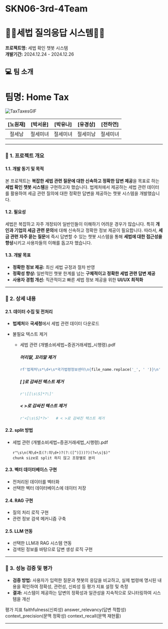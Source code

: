 # SKN06-3rd-4Team


# 👩‍⚖️세법 질의응답 시스템👨‍⚖️ 

**프로젝트명:** 세법 확인 챗봇 시스템  
**개발기간:** 2024.12.24 - 2024.12.26

## 💻 팀 소개

# 팀명: Home Tax 

![TaxTaxesGIF](https://github.com/user-attachments/assets/9fb562c4-7193-4f3c-87a8-68022176d9d8)


| [노원재] | [박서윤] | [박유나] | [유경상] | [전하연] |
|:-------:|:-------:|:-------:|:-------:|:-------:|
|    절세남    |     절세미녀    |    절세미녀     |     절세미남    |     절세미녀    |

---

### 📌 1. 프로젝트 개요

#### 1.1. 개발 동기 및 목적  
본 프로젝트는 **복잡한 세법 관련 질문에 대한 신속하고 정확한 답변 제공**을 목표로 하는 **세법 확인 챗봇 시스템**을 구현하고자 했습니다. 법제처에서 제공하는 세법 관련 데이터를 활용하여 세금 관련 질의에 대한 정확한 답변을 제공하는 챗봇 시스템을 개발했습니다.  

#### 1.2. 필요성  
세법은 복잡하고 자주 개정되어 일반인들이 이해하기 어려운 경우가 많습니다. 특히 **개인과 기업의 세금 관련 문의**에 대해 신속하고 정확한 정보 제공이 필요합니다. 따라서, **세금 관련 자주 묻는 질문**에 즉시 답변할 수 있는 챗봇 시스템을 통해 **세법에 대한 접근성을 향상**시키고 사용자들의 이해를 돕고자 했습니다.

#### 1.3. 개발 목표  
- **정확한 정보 제공:** 최신 세법 규정과 절차 반영  
- **정확성 향상:** 일반적인 챗봇 한계를 넘는 **구체적이고 정확한 세법 관련 답변 제공**  
- **사용자 경험 개선:** 직관적이고 빠른 세법 정보 제공을 위한 **UI/UX 최적화**  

---

### 📌 2. 상세 내용

#### 2.1. 데이터 수집 및 전처리
- **법제처**와 **국세청**에서 세법 관련 데이터 다운로드

- 불필요 텍스트 제거
  - 세법 관련 (개별소비세법~증권거래세법_시행령).pdf
    ##### 머리말, 꼬리말 제거
    ```python
    rf'법제처\s*\d+\s*국가법령정보센터\n{file_name.replace('_', ' ')}\n'
    ```
    ##### [ ]로 감싸진 텍스트 제거
    ```python
    r'\[[\s\S]*?\]'
    ```
    ##### < >로 감싸진  텍스트 제거
    ```python
    r'<[\s\S]*?>'   # < >로 감싸진 텍스트 제거
    ```

  

#### 2.2. split 방법
- 세법 관련 (개별소비세법~증권거래세법_시행령).pdf
  ```
  r"\s\n(제\d+조(?:의\d+)?(?:([^)]))?)(?=\s|$)"
  chunk size로 split 하지 않고 조항별로 분리
  ```



#### 2.3. 벡터 데이터베이스 구현 
- 전처리된 데이터를 벡터화
- 선택한 벡터 데이터베이스에 데이터 저장

#### 2.4. RAG 구현
- 질의 처리 로직 구현
- 관련 정보 검색 메커니즘 구축

#### 2.5. LLM 연동
- 선택한 LLM과 RAG 시스템 연동
- 검색된 정보를 바탕으로 답변 생성 로직 구현
  
---
### 📌 3. 성능 검증 및 평가
- **검증 방법:** 사용자가 입력한 질문과 챗봇의 응답을 비교하고, 실제 법령에 명시된 내용을 확인하여 정확성, 관련성,  신뢰성 등 평가 지표 설정 및 측정
- **결과:** 시스템이 제공하는 답변의 정확성과 일관성을 지속적으로 모니터링하여 시스템을 개선

평가 지표
faithfulness(신뢰성)
answer_relevancy(답변 적합성)
context_precision(문맥 정확성)
context_recall(문맥 재현률)


---


